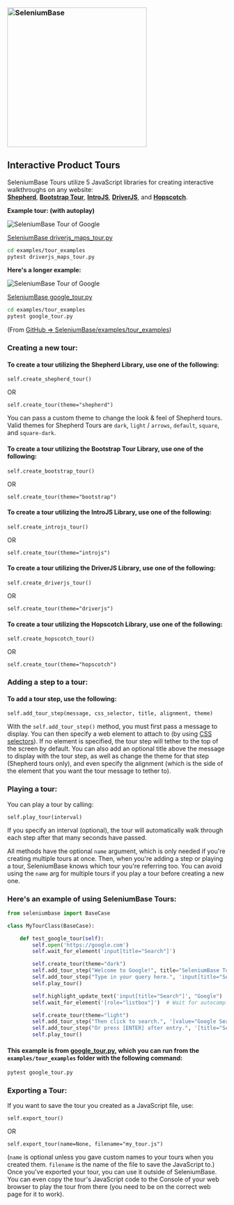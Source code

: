 <h3 align="left"><img src="https://seleniumbase.io/cdn/img/sb_logo_b.png" alt="SeleniumBase" width="320" /></h3>

## Interactive Product Tours

SeleniumBase Tours utilize 5 JavaScript libraries for creating interactive walkthroughs on any website:<br>**[Shepherd](https://shepherdjs.dev/)**, **[Bootstrap Tour](http://bootstraptour.com/)**, **[IntroJS](https://introjs.com/)**, **[DriverJS](https://kamranahmed.info/driver.js/)**, and **[Hopscotch](https://linkedinattic.github.io/hopscotch/)**.

<b>Example tour: (with autoplay)</b>

<img src="https://seleniumbase.io/cdn/gif/driverjs_tour.gif" title="SeleniumBase Tour of Google"><br>

[SeleniumBase driverjs_maps_tour.py](https://github.com/seleniumbase/SeleniumBase/blob/master/examples/tour_examples/driverjs_maps_tour.py)

```bash
cd examples/tour_examples
pytest driverjs_maps_tour.py
```

<b>Here's a longer example:</b>

<img src="https://seleniumbase.io/cdn/gif/google_tour_3.gif" title="SeleniumBase Tour of Google"><br>

[SeleniumBase google_tour.py](https://github.com/seleniumbase/SeleniumBase/blob/master/examples/tour_examples/google_tour.py)

```bash
cd examples/tour_examples
pytest google_tour.py
```

(From [GitHub => SeleniumBase/examples/tour_examples](https://github.com/seleniumbase/SeleniumBase/blob/master/examples/tour_examples))


### Creating a new tour:

#### To create a tour utilizing the Shepherd Library, use one of the following:

``self.create_shepherd_tour()``

OR

``self.create_tour(theme="shepherd")``

You can pass a custom theme to change the look & feel of Shepherd tours. Valid themes for Shepherd Tours are ``dark``, ``light`` / ``arrows``, ``default``, ``square``, and ``square-dark``.

#### To create a tour utilizing the Bootstrap Tour Library, use one of the following:

``self.create_bootstrap_tour()``

OR

``self.create_tour(theme="bootstrap")``

#### To create a tour utilizing the IntroJS Library, use one of the following:

``self.create_introjs_tour()``

OR

``self.create_tour(theme="introjs")``

#### To create a tour utilizing the DriverJS Library, use one of the following:

``self.create_driverjs_tour()``

OR

``self.create_tour(theme="driverjs")``

#### To create a tour utilizing the Hopscotch Library, use one of the following:

``self.create_hopscotch_tour()``

OR

``self.create_tour(theme="hopscotch")``

### Adding a step to a tour:

#### To add a tour step, use the following:

``self.add_tour_step(message, css_selector, title, alignment, theme)``

With the ``self.add_tour_step()`` method, you must first pass a message to display. You can then specify a web element to attach to (by using [CSS selectors](https://www.w3schools.com/cssref/css_selectors.asp)). If no element is specified, the tour step will tether to the top of the screen by default. You can also add an optional title above the message to display with the tour step, as well as change the theme for that step (Shepherd tours only), and even specify the alignment (which is the side of the element that you want the tour message to tether to).


### Playing a tour:

You can play a tour by calling:

``self.play_tour(interval)``

 If you specify an interval (optional), the tour will automatically walk through each step after that many seconds have passed.


All methods have the optional ``name`` argument, which is only needed if you're creating multiple tours at once. Then, when you're adding a step or playing a tour, SeleniumBase knows which tour you're referring too. You can avoid using the ``name`` arg for multiple tours if you play a tour before creating a new one.

### Here's an example of using SeleniumBase Tours:

```python
from seleniumbase import BaseCase

class MyTourClass(BaseCase):

    def test_google_tour(self):
        self.open('https://google.com')
        self.wait_for_element('input[title="Search"]')

        self.create_tour(theme="dark")
        self.add_tour_step("Welcome to Google!", title="SeleniumBase Tours")
        self.add_tour_step("Type in your query here.", 'input[title="Search"]')
        self.play_tour()

        self.highlight_update_text('input[title="Search"]', "Google")
        self.wait_for_element('[role="listbox"]')  # Wait for autocomplete

        self.create_tour(theme="light")
        self.add_tour_step("Then click to search.", '[value="Google Search"]')
        self.add_tour_step("Or press [ENTER] after entry.", '[title="Search"]')
        self.play_tour()
```

#### This example is from [google_tour.py](https://github.com/seleniumbase/SeleniumBase/blob/master/examples/tour_examples/google_tour.py), which you can run from the ``examples/tour_examples`` folder with the following command:

```bash
pytest google_tour.py
```

### Exporting a Tour:

If you want to save the tour you created as a JavaScript file, use:

``self.export_tour()``

OR

``self.export_tour(name=None, filename="my_tour.js")``

(``name`` is optional unless you gave custom names to your tours when you created them. ``filename`` is the name of the file to save the JavaScript to.) Once you've exported your tour, you can use it outside of SeleniumBase. You can even copy the tour's JavaScript code to the Console of your web browser to play the tour from there (you need to be on the correct web page for it to work).
